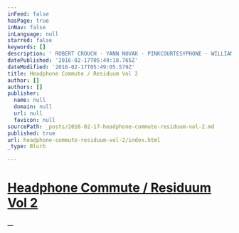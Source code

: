 ```yaml
---
inFeed: false
hasPage: true
inNav: false
inLanguage: null
starred: false
keywords: []
description: ' ROBERT CROUCH · YANN NOVAK · PINKCOURTESYPHONE · WILLIAM BASINSKI + RICHARD CHARTIER · LOST TRAIL · GABRIEL SALOMAN · LAWRENCE ENGLISH · CELER · UNDISCLOSED 8B814C    HC / ow.ly/Ypt5j   #reductionist #microsound #isolationist #ambiance #deeplistening #headphones  '
datePublished: '2016-02-17T05:49:18.765Z'
dateModified: '2016-02-17T05:49:05.579Z'
title: Headphone Commute / Residuum Vol 2
author: []
authors: []
publisher:
  name: null
  domain: null
  url: null
  favicon: null
sourcePath: _posts/2016-02-17-headphone-commute-residuum-vol-2.md
published: true
url: headphone-commute-residuum-vol-2/index.html
_type: Blurb

---
```

# [Headphone Commute / Residuum Vol 2][0]

__

[0]: https://soundcloud.com/headphonecommute/hc-residuum-vol-2